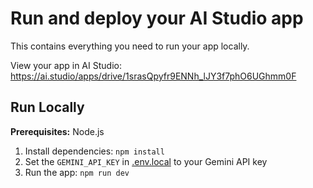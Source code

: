 # Run and deploy your AI Studio app

This contains everything you need to run your app locally.

View your app in AI Studio: https://ai.studio/apps/drive/1srasQpyfr9ENNh_lJY3f7phO6UGhmm0F

## Run Locally

**Prerequisites:**  Node.js


1. Install dependencies:
   `npm install`
2. Set the `GEMINI_API_KEY` in [.env.local](.env.local) to your Gemini API key
3. Run the app:
   `npm run dev`

